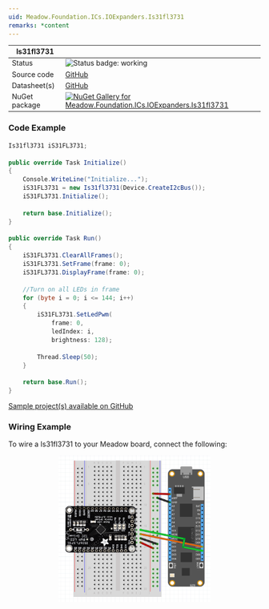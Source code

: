 ```yaml
---
uid: Meadow.Foundation.ICs.IOExpanders.Is31fl3731
remarks: *content
---
```


| Is31fl3731 | |
|--------|--------|
| Status | <img src="https://img.shields.io/badge/Working-brightgreen" style="width: auto; height: -webkit-fill-available;" alt="Status badge: working" /> |
| Source code | [GitHub](https://github.com/WildernessLabs/Meadow.Foundation/tree/main/Source/Meadow.Foundation.Peripherals/ICs.IOExpanders.Is31fl3731) |
| Datasheet(s) | [GitHub](https://github.com/WildernessLabs/Meadow.Foundation/tree/main/Source/Meadow.Foundation.Peripherals/ICs.IOExpanders.Is31fl3731/Datasheet) |
| NuGet package | <a href="https://www.nuget.org/packages/Meadow.Foundation.ICs.IOExpanders.Is31fl3731/" target="_blank"><img src="https://img.shields.io/nuget/v/Meadow.Foundation.ICs.IOExpanders.Is31fl3731.svg?label=Meadow.Foundation.ICs.IOExpanders.Is31fl3731" alt="NuGet Gallery for Meadow.Foundation.ICs.IOExpanders.Is31fl3731" /></a> |

### Code Example

```csharp
Is31fl3731 iS31FL3731;

public override Task Initialize()
{
    Console.WriteLine("Initialize...");
    iS31FL3731 = new Is31fl3731(Device.CreateI2cBus());
    iS31FL3731.Initialize();

    return base.Initialize();
}

public override Task Run()
{
    iS31FL3731.ClearAllFrames();
    iS31FL3731.SetFrame(frame: 0);
    iS31FL3731.DisplayFrame(frame: 0);

    //Turn on all LEDs in frame
    for (byte i = 0; i <= 144; i++)
    {
        iS31FL3731.SetLedPwm(
            frame: 0,
            ledIndex: i,
            brightness: 128);

        Thread.Sleep(50);
    }

    return base.Run();
}

```

[Sample project(s) available on GitHub](https://github.com/WildernessLabs/Meadow.Foundation/tree/main/Source/Meadow.Foundation.Peripherals/ICs.IOExpanders.Is31fl3731/Samples/Is31fl3731_Sample)

### Wiring Example

To wire a Is31fl3731 to your Meadow board, connect the following:

<img src="../../API_Assets/Meadow.Foundation.ICs.IOExpanders.Is31fl3731/Is31fl3731_Fritzing.png" 
    style="width: 60%; display: block; margin-left: auto; margin-right: auto;" />

